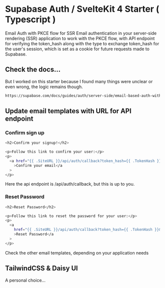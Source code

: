 # Supabase Auth / SvelteKit 4 Starter ( Typescript )

Email Auth with PKCE flow for SSR
Email authentication in your server-side rendering (SSR) application to work with the PKCE flow, with API endpoint for verifying the token_hash along with the type to exchange token_hash for the user's session, which is set as a cookie for future requests made to Supabase.

## Check the docs...
But I worked on this starter because I found many things were unclear or even wrong, the logic remains though.

```bash
https://supabase.com/docs/guides/auth/server-side/email-based-auth-with-pkce-flow-for-ssr?framework=sveltekit
```

## Update email templates with URL for API endpoint

### Confirm sign up

```bash 
<h2>Confirm your signup!</h2>

<p>Follow this link to confirm your user:</p>
<p>
  <a href="{{ .SiteURL }}/api/auth/callback?token_hash={{ .TokenHash }}&type=email"
    >Confirm your email</a
  >
</p>
```
Here the api endpoint is /api/auth/callback, but this is up to you.

### Reset Password

```bash 
<h2>Reset Password</h2>

<p>Follow this link to reset the password for your user:</p>
<p>
  <a
    href="{{ .SiteURL }}/api/auth/callback?token_hash={{ .TokenHash }}&type=recovery&next=/update-password"
    >Reset Password</a
  >
</p>
```
Check the other email templates, depending on your application needs

## TailwindCSS & Daisy UI
A personal choice...